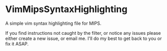 # VimMipsSyntaxHighlighting
A simple vim syntax highlighting file for MIPS.

If you find instructions not caught by the filter, or notice any issues please either create a new issue, or email me. I'll do my best to get back to you or fix it ASAP.

